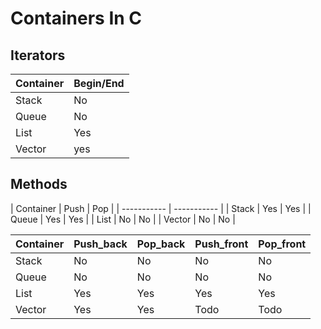 # Containers In C

## Iterators

| Container   | Begin/End   |
| ----------- | ----------- |
| Stack       | No          |
| Queue       | No          |
| List        | Yes         |
| Vector      | yes         |

## Methods

| Container   | Push   | Pop |
| ----------- | -----------  |
| Stack       | Yes    | Yes |
| Queue       | Yes    | Yes |
| List        | No     | No  |
| Vector      | No     | No  |

| Container   | Push_back   | Pop_back | Push_front | Pop_front |
| ----------- | ----------  | -------- | ---------  | --------  |
| Stack       | No          | No       | No         | No        |
| Queue       | No          | No       | No         | No        |
| List        | Yes         | Yes      | Yes        | Yes       |
| Vector      | Yes         | Yes      | Todo       | Todo      |
